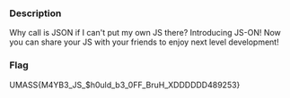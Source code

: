 ### Description

Why call is JSON if I can't put my own JS there? Introducing JS-ON! Now you can share your JS with your friends to enjoy next level development!

### Flag

UMASS{M4YB3_JS_$h0uld_b3_0FF_BruH_XDDDDDD489253}